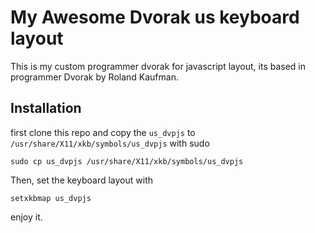 # My Awesome Dvorak us keyboard layout
 This is my custom programmer dvorak for javascript layout, its based in programmer Dvorak by Roland Kaufman.
## Installation
first clone this repo and copy the `us_dvpjs` to `/usr/share/X11/xkb/symbols/us_dvpjs` with sudo

```shell
sudo cp us_dvpjs /usr/share/X11/xkb/symbols/us_dvpjs
```

Then, set the keyboard layout with

```shell
setxkbmap us_dvpjs
```

enjoy it.

